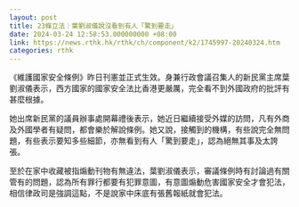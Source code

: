 ```yaml
---
layout: post
title: 23條立法｜葉劉淑儀說沒看到有人「驚到要走」
date: 2024-03-24 12:58:53.000000000 +08:00
link: https://news.rthk.hk/rthk/ch/component/k2/1745997-20240324.htm
categories: rthk
---
```


《維護國家安全條例》昨日刊憲並正式生效。身兼行政會議召集人的新民黨主席葉劉淑儀表示，西方國家的國家安全法比香港更嚴厲，完全看不到外國政府的批評有甚麼根據。

她出席新民黨的議員辦事處開幕禮後表示，她近日繼續接受外媒的訪問，凡有外商及外國學者有疑問，都會樂於解說條例。她又說，接觸到的機構，有些說完全無問題，有些表示要知多些細節，亦無看到有人「驚到要走」，認為絕無其事及太誇張。

至於在家中收藏被指煽動刊物有無違法，葉劉淑儀表示，審議條例時有討論過有關管有的問題，認為所有罪行都要有犯罪意圖，有意圖煽動危害國家安全才會犯法，相信律政司是強調這點，不是說家中床底有張舊報紙就會犯法。
